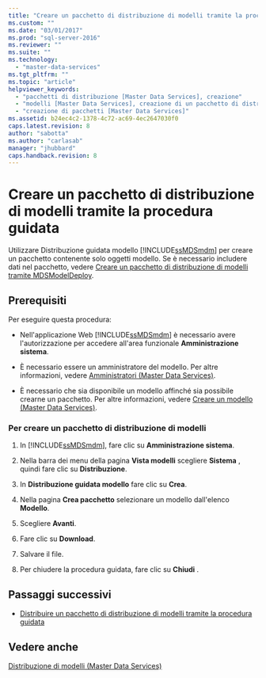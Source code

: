 ```yaml
---
title: "Creare un pacchetto di distribuzione di modelli tramite la procedura guidata | Microsoft Docs"
ms.custom: ""
ms.date: "03/01/2017"
ms.prod: "sql-server-2016"
ms.reviewer: ""
ms.suite: ""
ms.technology: 
  - "master-data-services"
ms.tgt_pltfrm: ""
ms.topic: "article"
helpviewer_keywords: 
  - "pacchetti di distribuzione [Master Data Services], creazione"
  - "modelli [Master Data Services], creazione di un pacchetto di distribuzione"
  - "creazione di pacchetti [Master Data Services]"
ms.assetid: b24ec4c2-1378-4c72-ac69-4ec2647030f0
caps.latest.revision: 8
author: "sabotta"
ms.author: "carlasab"
manager: "jhubbard"
caps.handback.revision: 8
---
```

# Creare un pacchetto di distribuzione di modelli tramite la procedura guidata
  Utilizzare Distribuzione guidata modello [!INCLUDE[ssMDSmdm](../includes/ssmdsmdm-md.md)] per creare un pacchetto contenente solo oggetti modello. Se è necessario includere dati nel pacchetto, vedere [Creare un pacchetto di distribuzione di modelli tramite MDSModelDeploy](../master-data-services/create-a-model-deployment-package-by-using-mdsmodeldeploy.md).  
  
## Prerequisiti  
 Per eseguire questa procedura:  
  
-   Nell'applicazione Web [!INCLUDE[ssMDSmdm](../includes/ssmdsmdm-md.md)] è necessario avere l'autorizzazione per accedere all'area funzionale **Amministrazione sistema**.  
  
-   È necessario essere un amministratore del modello. Per altre informazioni, vedere [Amministratori &#40;Master Data Services&#41;](../master-data-services/administrators-master-data-services.md).  
  
-   È necessario che sia disponibile un modello affinché sia possibile crearne un pacchetto. Per altre informazioni, vedere [Creare un modello &#40;Master Data Services&#41;](../master-data-services/create-a-model-master-data-services.md).  
  
### Per creare un pacchetto di distribuzione di modelli  
  
1.  In [!INCLUDE[ssMDSmdm](../includes/ssmdsmdm-md.md)], fare clic su **Amministrazione sistema**.  
  
2.  Nella barra dei menu della pagina **Vista modelli** scegliere **Sistema** , quindi fare clic su **Distribuzione**.  
  
3.  In **Distribuzione guidata modello** fare clic su **Crea**.  
  
4.  Nella pagina **Crea pacchetto** selezionare un modello dall'elenco **Modello**.  
  
5.  Scegliere **Avanti**.  
  
6.  Fare clic su **Download**.  
  
7.  Salvare il file.  
  
8.  Per chiudere la procedura guidata, fare clic su **Chiudi** .  
  
## Passaggi successivi  
  
-   [Distribuire un pacchetto di distribuzione di modelli tramite la procedura guidata](../master-data-services/deploy-a-model-deployment-package-by-using-the-wizard.md)  
  
## Vedere anche  
 [Distribuzione di modelli &#40;Master Data Services&#41;](../master-data-services/deploying-models-master-data-services.md)  
  
  